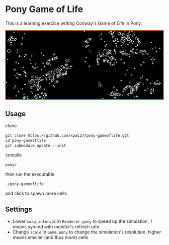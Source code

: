 # Pony Game of Life

This is a learning exercice writing Conway's Game of Life in Pony.

![Screenshot](screenshot.png)

## Usage

clone

    git clone https://github.com/xpac27/pony-gameoflife.git
    cd pony-gameoflife
    git submodule update --init

compile

    ponyc

then run the executable

    ./pony-gameoflife

and click to spawn more cells.

## Settings

- Lower `swap_interval` in `Renderer.pony` to speed up the simulation, 1 means synced with monitor's refresh rate
- Change `scale` in `Game.pony` to change the simulation's resolution, higher means smaller (and thus more) cells
